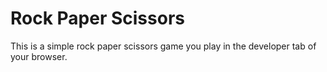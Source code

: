 # Rock Paper Scissors
This is a simple rock paper scissors game you play in the developer tab of your browser.
